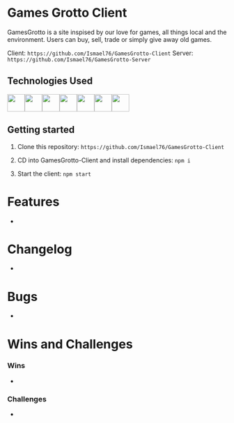 # Games Grotto Client

GamesGrotto is a site inspised by our love for games, all things local and the environment. Users can buy, sell, trade or simply give away old games.

Client: ```https://github.com/Ismael76/GamesGrotto-Client```
Server: ```https://github.com/Ismael76/GamesGrotto-Server```

## Technologies Used
<img src="https://cdn.jsdelivr.net/gh/devicons/devicon/icons/python/python-original.svg" height=40/><img src="https://cdn.jsdelivr.net/gh/devicons/devicon/icons/flask/flask-original.svg" height=40/><img src="https://cdn.jsdelivr.net/gh/devicons/devicon/icons/sqlalchemy/sqlalchemy-original.svg" height=40/><img  src="https://cdn.jsdelivr.net/gh/devicons/devicon/icons/javascript/javascript-original.svg"  height=40/><img src="https://cdn.jsdelivr.net/gh/devicons/devicon/icons/react/react-original.svg" height=40/><img  src="https://cdn.jsdelivr.net/gh/devicons/devicon/icons/css3/css3-original.svg"  height=40/><img  src="https://cdn.jsdelivr.net/gh/devicons/devicon/icons/html5/html5-original.svg"  height=40/>


## Getting started

1. Clone this repository:
    ```https://github.com/Ismael76/GamesGrotto-Client```

2. CD into GamesGrotto-Client and install dependencies:
    ```npm i```

3. Start the client:
    ```npm start```

# Features
-

# Changelog
-

# Bugs
-

# Wins and Challenges
### Wins
-

### Challenges
-
